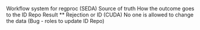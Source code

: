 Workflow system for regproc (SEDA)
Source of truth
How the outcome goes to the ID Repo
Result ** Rejection or ID (CUDA)
No one is allowed to change the data (Bug - roles to update ID Repo)

